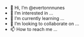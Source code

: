 - 👋 Hi, I’m @evertonnnunes
- 👀 I’m interested in ...
- 🌱 I’m currently learning ...
- 💞️ I’m looking to collaborate on ...
- 📫 How to reach me ...

<!---
evertonnnunes/evertonnnunes is a ✨ special ✨ repository because its `README.md` (this file) appears on your GitHub profile.
You can click the Preview link to take a look at your changes.
--->
